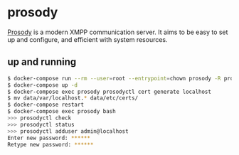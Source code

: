 prosody
=======

[Prosody][1] is a modern XMPP communication server. It aims to be easy to set
up and configure, and efficient with system resources.

## up and running

```bash
$ docker-compose run --rm --user=root --entrypoint=chown prosody -R prosody /var/{lib,log}/prosody
$ docker-compose up -d
$ docker-compose exec prosody prosodyctl cert generate localhost
$ mv data/var/localhost.* data/etc/certs/
$ docker-compose restart
$ docker-compose exec prosody bash
>>> prosodyctl check
>>> prosodyctl status
>>> prosodyctl adduser admin@localhost
Enter new password: ******
Retype new password: ******
```

[1]: https://prosody.im/
